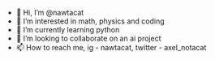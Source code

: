 - 👋 Hi, I’m @nawtacat
- 👀 I’m interested in math, physics and coding
- 🌱 I’m currently learning python
- 💞️ I’m looking to collaborate on an ai project
- 📫 How to reach me, ig - nawtacat, twitter - axel_notacat

<!---
nawtacat/nawtacat is a ✨ special ✨ repository because its `README.md` (this file) appears on your GitHub profile.
You can click the Preview link to take a look at your changes.
--->
